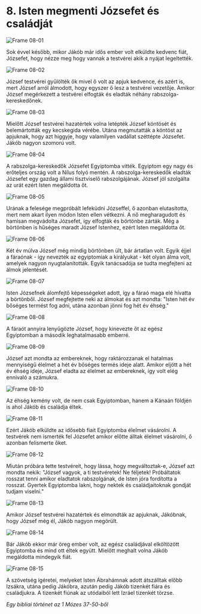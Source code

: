# 8. Isten megmenti Józsefet és családját

![Frame 08-01](https://cdn.door43.org/obs/jpg/360px/obs-en-08-01.jpg)

Sok évvel később, mikor Jákób már idős ember volt elküldte kedvenc fiát, Józsefet, hogy nézze meg hogy vannak a testvérei akik a nyájat legeltették.

![Frame 08-02](https://cdn.door43.org/obs/jpg/360px/obs-en-08-02.jpg)

József testvérei gyűlölték ők mivel ő volt az apjuk kedvence, és azért is, mert József arról álmodott, hogy egyszer ő lesz a testvérei vezetője. Amikor József megérkezett a testvérei elfogták és eladták néhány rabszolga-kereskedőnek.

![Frame 08-03](https://cdn.door43.org/obs/jpg/360px/obs-en-08-03.jpg)

Mielőtt József testvérei hazatértek volna letépték József köntösét és belemártották egy kecskegida vérébe. Utána megmutatták a köntöst az apjuknak, hogy azt higgyje, hogy valamilyen vadállat széttépte Józsefet. Jákób nagyon szomorú volt.

![Frame 08-04](https://cdn.door43.org/obs/jpg/360px/obs-en-08-04.jpg)

A rabszolga-kereskedők Józsefet Egyiptomba vitték. Egyiptom egy nagy és erőteljes ország volt a Nílus folyó mentén. A rabszolga-kereskedők eladták Józsefet egy gazdag állami tisztviselő rabszolgájának. József jól szolgálta az urát ezért Isten megáldotta őt.

![Frame 08-05](https://cdn.door43.org/obs/jpg/360px/obs-en-08-05.jpg)

Urának a felesége megpróbált lefeküdni Józseffel, ő azonban elutasította, mert nem akart ilyen módon Isten ellen vétkezni. A nő megharagudott és hamisan megvádolta Józsefet, így elfogták és börtönbe zárták. Még a börtönben is hűséges maradt József Istenhez, ezért Isten megáldotta őt.

![Frame 08-06](https://cdn.door43.org/obs/jpg/360px/obs-en-08-06.jpg)

Két év múlva József még mindig börtönben ült, bár ártatlan volt. Egyik éjjel a fáraónak - így nevezték az egyiptomiak a királyukat - két olyan álma volt, amelyek nagyon nyugtalanították. Egyik tanácsadója se tudta megfejteni az álmok jelentését.

![Frame 08-07](https://cdn.door43.org/obs/jpg/360px/obs-en-08-07.jpg)

Isten Józsefnek álomfejtő képességeket adott, így a fáraó maga elé hívatta a börtönből. József megfejtette neki az álmokat és azt mondta: "Isten hét év bőséges termést fog adni, utána azonban jönni fog hét év éhség."

![Frame 08-08](https://cdn.door43.org/obs/jpg/360px/obs-en-08-08.jpg)

A fáraót annyira lenyűgözte József, hogy kinevezte őt az egész Egyiptomban a második leghatalmasabb emberré.

![Frame 08-09](https://cdn.door43.org/obs/jpg/360px/obs-en-08-09.jpg)

József azt mondta az embereknek, hogy raktározzanak el hatalmas mennyiségű élelmet a hét év bőséges termés ideje alatt. Amikor eljött a hét év éhség ideje, József eladta az élelmet az embereknek, így volt elég ennivaló a számukra.

![Frame 08-10](https://cdn.door43.org/obs/jpg/360px/obs-en-08-10.jpg)

Az éhség kemény volt, de nem csak Egyiptomban, hanem a Kánaán földjén is ahol Jákób és családja éltek.

![Frame 08-11](https://cdn.door43.org/obs/jpg/360px/obs-en-08-11.jpg)

Ezért Jákób elküldte az idősebb fiait Egyiptomba élelmet vásárolni. A testvérek nem ismerték fel Józsefet amikor előtte álltak élelmet vásárolni, ő azonban felismerte őket.

![Frame 08-12](https://cdn.door43.org/obs/jpg/360px/obs-en-08-12.jpg)

Miután próbára tette testvéreit, hogy lássa, hogy megváltoztak-e, József azt mondta nekik: "József vagyok, a ti testvéretek! Ne féljetek! Próbáltatok rosszat tenni amikor eladtatok rabszolgának, de Isten jóra fordította a rosszat. Gyertek Egyiptomba lakni, hogy nektek és családjaitoknak gondját tudjam viselni."

![Frame 08-13](https://cdn.door43.org/obs/jpg/360px/obs-en-08-13.jpg)

Amikor József testvérei hazatértek és elmondták az apjuknak, Jákóbnak, hogy József még él, Jákób nagyon megörült.

![Frame 08-14](https://cdn.door43.org/obs/jpg/360px/obs-en-08-14.jpg)

Bár Jákób ekkor már öreg ember volt, az egész családjával elköltözött Egyiptomba és mind ott éltek együtt. Mielőtt meghalt volna Jákób megáldotta mindegyik fiát.

![Frame 08-15](https://cdn.door43.org/obs/jpg/360px/obs-en-08-15.jpg)

A szövetség ígéretei, melyeket Isten Ábrahámnak adott átszálltak előbb Izsákra, utána pedig Jákóbra, azután pedig Jákób tizenkét fiára és családjukra. A tizenkét fiúnak az utódaiból lett Izráel tizenkét törzse.

_Egy bibliai történet az 1 Mózes 37-50-ből_
